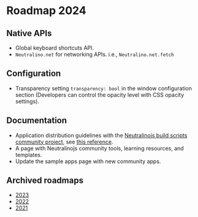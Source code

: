 # Roadmap 2024

## Native APIs

- Global keyboard shortcuts API.
- `Neutralino.net` for networking APIs. i.e., `Neutralino.net.fetch`

## Configuration

- Transparency setting `transparency: bool` in the window configuration section (Developers can control the opacity level with CSS opacity settings).

## Documentation

- Application distribution guidelines with the [Neutralinojs build scripts community project](https://github.com/hschneider/neutralino-build-scripts), see [this reference](https://github.com/neutralinojs/neutralinojs/issues/1152#issuecomment-1859653388).
- A page with Neutralinojs community tools, learning resources, and templates.
- Update the sample apps page with new community apps.
  
## Archived roadmaps

- [2023](archive/2023.md)
- [2022](archive/2022.md)
- [2021](archive/2021.md)
